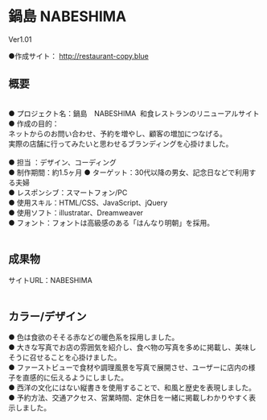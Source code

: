 # 鍋島 NABESHIMA
Ver1.01
<br>

●作成サイト： http://restaurant-copy.blue

## 概要 ##
<br>
●&nbsp;プロジェクト名：鍋島　NABESHIMA&nbsp;&nbsp;和食レストランのリニューアルサイト<br>
●&nbsp;作成の目的：<br>
ネットからのお問い合わせ、予約を増やし、顧客の増加につなげる。<br>
実際の店舗に行ってみたいと思わせるブランディングを心掛けました。<br>
<br>
●&nbsp;担当 ：デザイン、コーディング<br>
●&nbsp;制作期間：約1.5ヶ月
●&nbsp;ターゲット：30代以降の男女、記念日などで利用する夫婦<br>
●&nbsp;レスポンシブ：スマートフォン/PC<br>
●&nbsp;使用スキル：HTML/CSS、JavaScript、jQuery<br>
●&nbsp;使用ソフト：illustratar、Dreamweaver<br>
●&nbsp;フォント：フォントは高級感のある「はんなり明朝」を採用。<br>
<br>

## 成果物 ##
サイトURL：NABESHIMA
<br>
<br>
## カラー/デザイン ##

●&nbsp;色は食欲のそそる赤などの暖色系を採用しました。<br>
●&nbsp;大きな写真でお店の雰囲気を紹介し、食べ物の写真を多めに掲載し、美味しそうに召せることを心掛けました。<br>
●&nbsp;ファーストビューで食材や調理風景を写真で展開させ、ユーザーに店内の様子を直感的に伝えるようにしました。<br>
●&nbsp;西洋の文化にはない縦書きを使用することで、和風と歴史を表現しました。<br>
●&nbsp;予約方法、交通アクセス、営業時間、定休日を一緒に掲載しわかりやすく表示しました。<br>
<br>
